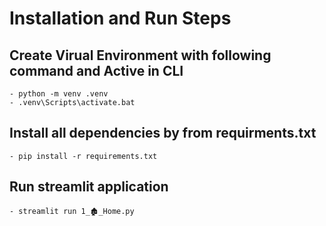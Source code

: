 # Installation and Run Steps

## Create Virual Environment with following command and Active in CLI
    - python -m venv .venv
    - .venv\Scripts\activate.bat   

## Install all dependencies by from requirments.txt
    - pip install -r requirements.txt

## Run streamlit application 
    - streamlit run 1_🏚_Home.py
